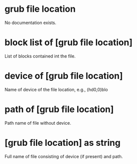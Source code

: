 # grub file location

No documentation exists.

# block list of [grub file location]

List of blocks contained int the file.

# device of [grub file location]

Name of device of the file location, e.g., (hd0,0)blo

# path of [grub file location]

Path name of file without device.

# [grub file location] as string

Full name of file consisting of device (if present) and path.
